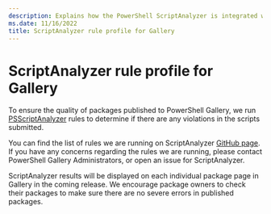 ```yaml
---
description: Explains how the PowerShell ScriptAnalyzer is integrated with the PowerShell Gallery.
ms.date: 11/16/2022
title: ScriptAnalyzer rule profile for Gallery
---
```

# ScriptAnalyzer rule profile for Gallery

To ensure the quality of packages published to PowerShell Gallery, we run
[PSScriptAnalyzer](https://github.com/PowerShell/PSScriptAnalyzer) rules to determine if there are
any violations in the scripts submitted.

You can find the list of rules we are running on ScriptAnalyzer
[GitHub page](https://github.com/PowerShell/PSScriptAnalyzer/blob/development/Engine/Settings/PSGallery.psd1).
If you have any concerns regarding the rules we are running, please contact PowerShell Gallery
Administrators, or open an issue for ScriptAnalyzer.

ScriptAnalyzer results will be displayed on each individual package page in Gallery in the coming
release. We encourage package owners to check their packages to make sure there are no severe errors
in published packages.
